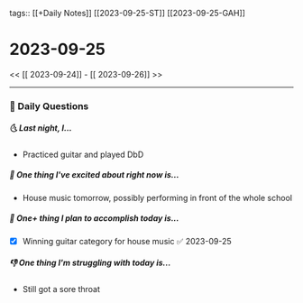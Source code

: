 tags:: [[+Daily Notes]] [[2023-09-25-ST]] [[2023-09-25-GAH]]

# 2023-09-25

<< [[ 2023-09-24]] - [[ 2023-09-26]] >>

---
### 📅 Daily Questions
##### 🌜 Last night, I...
- Practiced guitar and played DbD

##### 🙌 One thing I've excited about right now is...
- House music tomorrow, possibly performing in front of the whole school

##### 🚀 One+ thing I plan to accomplish today is...
- [x] Winning guitar category for house music ✅ 2023-09-25

##### 👎 One thing I'm struggling with today is...
- Still got a sore throat